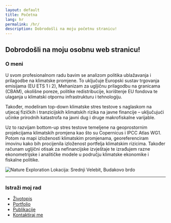 ```yaml
---
layout: default
title: Početna
lang: hr
permalink: /hr/
description: Dobrodošli na moju početnu stranicu!
---
```

## Dobrodošli na moju osobnu web stranicu!

### O meni

U svom profesionalnom radu bavim se analizom politika ublažavanja i prilagodbe na klimatske promjene. To uključuje Europski sustav trgovanja emisijama (EU ETS 1 i 2), Mehanizam za ugljičnu prilagodbu na granicama (CBAM), okolišne poreze, politike redistribucije, korištenje EU fondova te ulaganja u klimatski otpornu infrastrukturu i tehnologiju.

Također, modeliram top-down klimatske stres testove s naglaskom na utjecaj fizičkih i tranzicijskih klimatskih rizika na javne financije – uključujući učinke prirodnih katastrofa na javni dug i druge makrofiskalne varijable.

Uz to razvijam bottom-up stres testove temeljene na geoprostornim projekcijama klimatskih promjena kao što su Copernicus i IPCC Atlas WG1. Potom na mapi izloženosti klimatskim promjenama, georeferenciram imovinu kako bih procijenila izloženost portfelja klimatskim rizicima. Također računam ugljični otisak za nefinancijske izvještaje te izrađujem razne ekonometrijske i analitičke modele u području klimatske ekonomike i fiskalne politike.


![Nature Exploration](/assets/IMG_0847.JPG)
Lokacija: Srednji Velebit, Budakovo brdo  

---

### **Istraži moj rad**
- [Životopis](/hr/cv/)
- [Portfolio](/hr/portfolio/)
- [Publikacije](/hr/publications-by-theme/)
- [Kontaktiraj me](mailto:leonardasrdelic@windowslive.com)  

